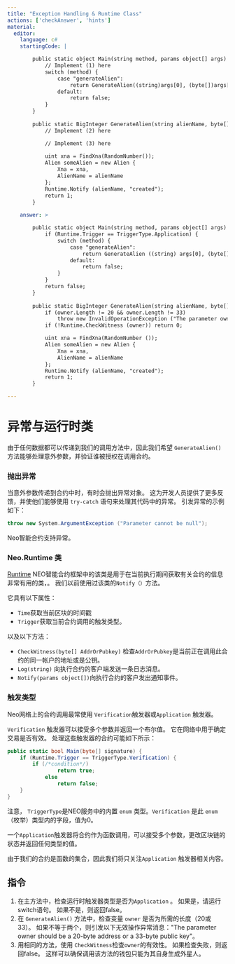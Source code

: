 ```yaml
---
title: "Exception Handling & Runtime Class"
actions: ['checkAnswer', 'hints']
material: 
  editor:
    language: c#
    startingCode: |

        public static object Main(string method, params object[] args) {
            // Implement (1) here
            switch (method) {
                case "generateAlien":
                    return GenerateAlien((string)args[0], (byte[])args[1]); 
                default: 
                    return false; 
            }
        }
        
        public static BigInteger GenerateAlien(string alienName, byte[] owner) {
            // Implement (2) here

            // Implement (3) here
            
            uint xna = FindXna(RandomNumber()); 
            Alien someAlien = new Alien {
                Xna = xna, 
                AlienName = alienName
            };
            Runtime.Notify (alienName, "created");
            return 1; 
        }
    
    answer: > 

        public static object Main(string method, params object[] args) {
            if (Runtime.Trigger == TriggerType.Application) {
                switch (method) {
                    case "generateAlien":
                        return GenerateAlien ((string) args[0], (byte[]) args[1]); 
                    default: 
                        return false; 
                }
            }
            return false; 
        }
        
        public static BigInteger GenerateAlien(string alienName, byte[] owner) {
            if (owner.Length != 20 && owner.Length != 33)
                throw new InvalidOperationException ("The parameter owner should be a 20-byte address or a 33-byte public key");
            if (!Runtime.CheckWitness (owner)) return 0;

            uint xna = FindXna(RandomNumber ()); 
            Alien someAlien = new Alien {
                Xna = xna, 
                AlienName = alienName
            };
            Runtime.Notify (alienName, "created");
            return 1; 
        }

---
```


# 异常与运行时类

由于任何数据都可以传递到我们的调用方法中，因此我们希望 `GenerateAlien()` 方法能够处理意外参数，并验证谁被授权在调用合约。

### 抛出异常

当意外参数传递到合约中时，有时会抛出异常对象。 这为开发人员提供了更多反馈，并使他们能够使用 `try-catch` 语句来处理其代码中的异常。 引发异常的示例如下：

```c#
throw new System.ArgumentException ("Parameter cannot be null"); 
```

Neo智能合约支持异常。

### Neo.Runtime 类

[Runtime](https://docs.neo.org/docs/en-us/reference/scapi/fw/dotnet/neo/Runtime.html#method) 
NEO智能合约框架中的该类是用于在当前执行期间获取有关合约的信息非常有用的类，。 我们以前使用过该类的`Notify（）`方法。

它具有以下属性：
- `Time`获取当前区块的时间戳
- `Trigger`获取当前合约调用的触发类型。

以及以下方法：
- `CheckWitness(byte[] AddrOrPubkey)` 检查`AddrOrPubkey`是当前正在调用此合约的同一帐户的地址或是公钥。
- `Log(string)` 向执行合约的客户端发送一条日志消息。
- `Notify(params object[])`向执行合约的客户发出通知事件。

### 触发类型

Neo网络上的合约调用最常使用 `Verification`触发器或`Application` 触发器。

`Verification` 触发器可以接受多个参数并返回一个布尔值。 它在网络中用于确定交易是否有效。 处理这些触发器的合约可能如下所示：

```c#
public static bool Main(byte[] signature) {
    if (Runtime.Trigger == TriggerType.Verification) {
        if (/*condition*/)
                return true;
            else
                return false;
    }  
}
```

注意， `TriggerType`是NEO服务中的内置 `enum` 类型。`Verification` 是此 `enum` （枚举）类型内的字段，值为0。

一个`Application`触发器将合约作为函数调用，可以接受多个参数，更改区块链的状态并返回任何类型的值。

由于我们的合约是函数的集合，因此我们将只关注`Application` 触发器相关内容。

## 指令 

1. 在主方法中，检查运行时触发器类型是否为`Application` 。 如果是，请运行switch语句。 如果不是，则返回false。
2. 在 `GenerateAlien()` 方法中，检查变量 `owner` 是否为所需的长度（20或33）。 如果不等于两个，则引发以下无效操作异常消息："The parameter owner should be a 20-byte address or a 33-byte public key"。
3. 用相同的方法，使用 `CheckWitness`检查`owner`的有效性。 如果检查失败，则返回false。 这样可以确保调用该方法的钱包只能为其自身生成外星人。
